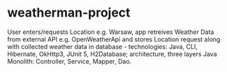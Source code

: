 # weatherman-project
User enters/requests Location e.g. Warsaw, app retreives Weather Data from external API e.g. OpenWeatherApi and stores Location request along with collected weather data in database - technologies: Java, CLI, Hibernate, OkHttp3, JUnit 5, H2Database; architecture, three layers Java Monolith: Controller, Service, Mapper, Dao.
